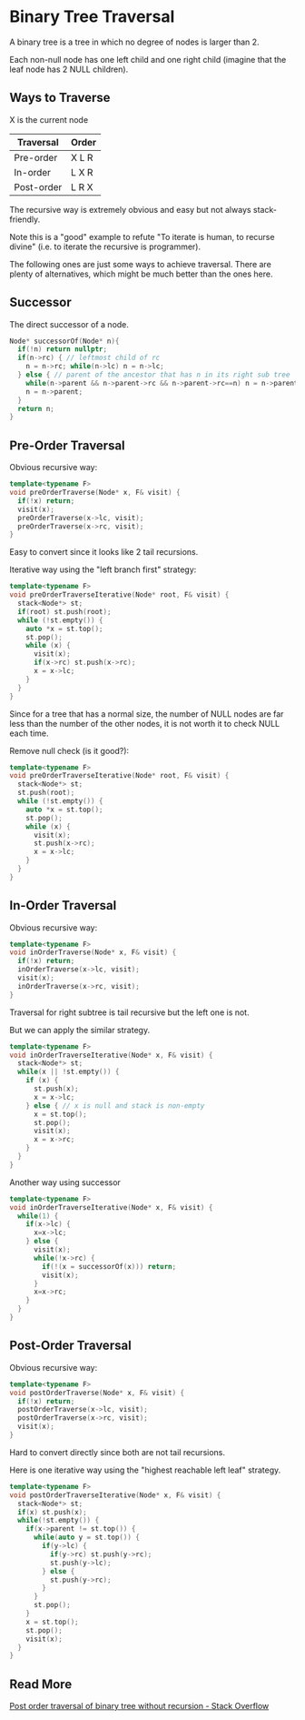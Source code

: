 # Binary Tree Traversal

A binary tree is a tree in which no degree of nodes is larger than 2.

Each non-null node has one left child and one right child
(imagine that the leaf node has 2 NULL children).

## Ways to Traverse

X is the current node

| Traversal  | Order |
| ---------- | ----- |
| Pre-order  | X L R |
| In-order   | L X R |
| Post-order | L R X |

The recursive way is extremely obvious and easy but not always stack-friendly.

Note this is a "good" example to refute "To iterate is human, to recurse divine"
(i.e. to iterate the recursive is programmer).

The following ones are just some ways to achieve traversal. There are plenty of
alternatives, which might be much better than the ones here.

## Successor

The direct successor of a node.

```c++
Node* successorOf(Node* n){
  if(!n) return nullptr;
  if(n->rc) { // leftmost child of rc
    n = n->rc; while(n->lc) n = n->lc;
  } else { // parent of the ancestor that has n in its right sub tree
    while(n->parent && n->parent->rc && n->parent->rc==n) n = n->parent;
    n = n->parent;
  }
  return n;
}
```

## Pre-Order Traversal

Obvious recursive way:

```c++
template<typename F>
void preOrderTraverse(Node* x, F& visit) {
  if(!x) return;
  visit(x);
  preOrderTraverse(x->lc, visit);
  preOrderTraverse(x->rc, visit);
}
```

Easy to convert since it looks like 2 tail recursions.

Iterative way using the "left branch first" strategy:

```c++
template<typename F>
void preOrderTraverseIterative(Node* root, F& visit) {
  stack<Node*> st;
  if(root) st.push(root);
  while (!st.empty()) {
    auto *x = st.top();
    st.pop();
    while (x) {
      visit(x);
      if(x->rc) st.push(x->rc);
      x = x->lc;
    }
  }
}
```

Since for a tree that has a normal size, the number of NULL nodes are far
less than the number of the other nodes, it is not worth it to check
NULL each time.

Remove null check (is it good?):

```c++
template<typename F>
void preOrderTraverseIterative(Node* root, F& visit) {
  stack<Node*> st;
  st.push(root);
  while (!st.empty()) {
    auto *x = st.top();
    st.pop();
    while (x) {
      visit(x);
      st.push(x->rc);
      x = x->lc;
    }
  }
}
```

## In-Order Traversal

Obvious recursive way:

```c++
template<typename F>
void inOrderTraverse(Node* x, F& visit) {
  if(!x) return;
  inOrderTraverse(x->lc, visit);
  visit(x);
  inOrderTraverse(x->rc, visit);
}
```

Traversal for right subtree is tail recursive but the left one is not.

But we can apply the similar strategy.

```c++
template<typename F>
void inOrderTraverseIterative(Node* x, F& visit) {
  stack<Node*> st;
  while(x || !st.empty()) {
    if (x) {
      st.push(x);
      x = x->lc;
    } else { // x is null and stack is non-empty
      x = st.top();
      st.pop();
      visit(x);
      x = x->rc;
    }
  }
}
```

Another way using successor

```c++
template<typename F>
void inOrderTraverseIterative(Node* x, F& visit) {
  while(1) {
    if(x->lc) {
      x=x->lc;
    } else {
      visit(x);
      while(!x->rc) {
        if(!(x = successorOf(x))) return;
        visit(x);
      }
      x=x->rc;
    }
  }
}
```

## Post-Order Traversal

Obvious recursive way:

```c++
template<typename F>
void postOrderTraverse(Node* x, F& visit) {
  if(!x) return;
  postOrderTraverse(x->lc, visit);
  postOrderTraverse(x->rc, visit);
  visit(x);
}
```

Hard to convert directly since both are not tail recursions.

Here is one iterative way using the "highest reachable left leaf" strategy.

```c++
template<typename F>
void postOrderTraverseIterative(Node* x, F& visit) {
  stack<Node*> st;
  if(x) st.push(x);
  while(!st.empty()) {
    if(x->parent != st.top()) {
      while(auto y = st.top()) {
        if(y->lc) {
          if(y->rc) st.push(y->rc);
          st.push(y->lc);
        } else {
          st.push(y->rc);
        }
      }
      st.pop();
    }
    x = st.top();
    st.pop();
    visit(x);
  }
}
```

## Read More

[Post order traversal of binary tree without recursion - Stack Overflow](https://stackoverflow.com/questions/1294701/post-order-traversal-of-binary-tree-without-recursion)